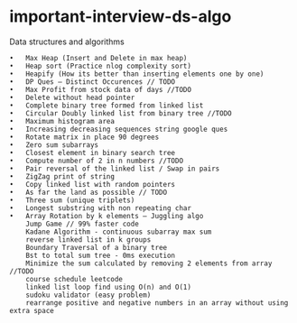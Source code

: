 # important-interview-ds-algo

Data structures and algorithms


	•	Max Heap (Insert and Delete in max heap)
	•	Heap sort (Practice nlog complexity sort)
	•	Heapify (How its better than inserting elements one by one)
	•	DP Ques – Distinct Occurences // TODO
	•	Max Profit from stock data of days //TODO
	•	Delete without head pointer
	•	Complete binary tree formed from linked list
	•	Circular Doubly linked list from binary tree //TODO
	•	Maximum histogram area
	•	Increasing decreasing sequences string google ques
	•	Rotate matrix in place 90 degrees
	•	Zero sum subarrays 
	•	Closest element in binary search tree
	•	Compute number of 2 in n numbers //TODO
	•	Pair reversal of the linked list / Swap in pairs
	•	ZigZag print of string
	•	Copy linked list with random pointers
	•	As far the land as possible // TODO
	•	Three sum (unique triplets) 
	•	Longest substring with non repeating char
	•	Array Rotation by k elements — Juggling algo
		Jump Game // 99% faster code
		Kadane Algorithm - continuous subarray max sum
		reverse linked list in k groups
		Boundary Traversal of a binary tree
		Bst to total sum tree - 0ms execution
		Minimize the sum calculated by removing 2 elements from array //TODO
		course schedule leetcode
		linked list loop find using O(n) and O(1)
		sudoku validator (easy problem)
		rearrange positive and negative numbers in an array without using extra space
